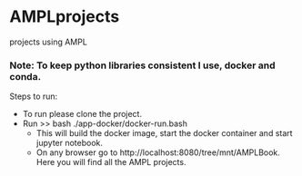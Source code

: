 # AMPLprojects
projects using AMPL

### Note: To keep python libraries consistent I use, docker and conda.

Steps to run:

* To run please clone the project.
* Run >> bash ./app-docker/docker-run.bash
  * This will build the docker image, start the docker container and start jupyter notebook.
  * On any browser go to http://localhost:8080/tree/mnt/AMPLBook. Here you will find all the AMPL projects.
